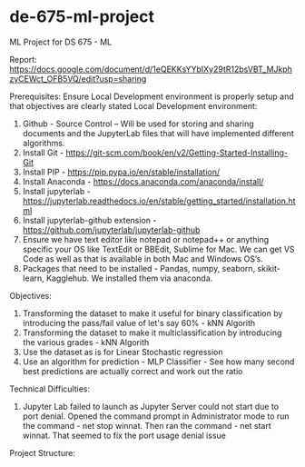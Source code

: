 # de-675-ml-project
ML Project for DS 675 - ML

Report: https://docs.google.com/document/d/1eQEKKsYYbIXy29tR12bsVBT_MJkphzyCEWct_OFB5VQ/edit?usp=sharing

Prerequisites:
Ensure Local Development environment is properly setup and that objectives are clearly stated
Local Development environment:
1.	Github - Source Control – Will be used for storing and sharing documents and the JupyterLab files that will have implemented different algorithms.
2.	Install Git - https://git-scm.com/book/en/v2/Getting-Started-Installing-Git
3.	Install PIP - https://pip.pypa.io/en/stable/installation/
4.	Install Anaconda - https://docs.anaconda.com/anaconda/install/
5.  Install jupyterlab - https://jupyterlab.readthedocs.io/en/stable/getting_started/installation.html
6.  Install jupyterlab-github extension - https://github.com/jupyterlab/jupyterlab-github
5.	Ensure we have text editor like notepad or notepad++ or anything specific your OS like TextEdit or BBEdit, Sublime for Mac. We can get VS Code as well as that is available in both Mac and Windows OS’s.
6.	Packages that need to be installed - Pandas, numpy, seaborn, skikit-learn, Kagglehub. We installed them via anaconda. 

Objectives:
1. Transforming the dataset to make it useful for binary classification by introducing the pass/fail value of let's say 60% - kNN Algorith
2. Transforming the dataset to make it multiclassification by introducing the various grades - kNN Algorith
3. Use the dataset as is for Linear Stochastic regression
4. Use an algorithm for prediction - MLP Classifier - See how many second best predictions are actually correct and work out the ratio

Technical Difficulties:
1. Jupyter Lab failed to launch as Jupyter Server could not start due to port denial. Opened the command prompt in Administrator mode to run the command - net stop winnat. Then ran the command - net start winnat. That seemed to fix the port usage denial issue  

Project Structure:



